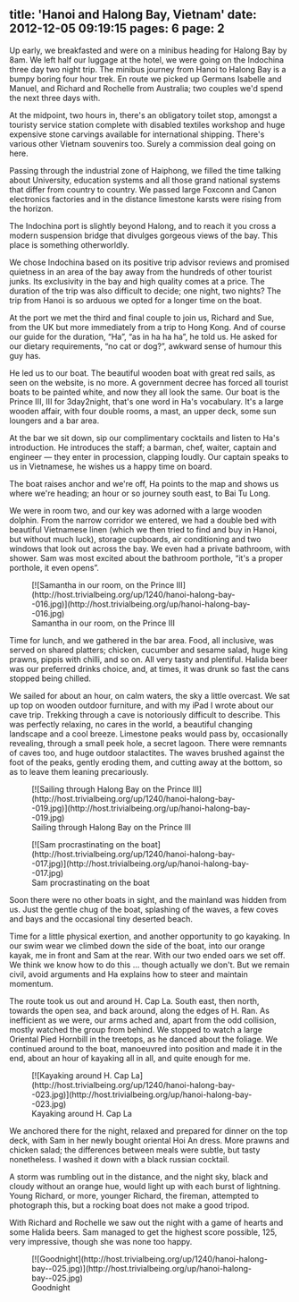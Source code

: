 title: 'Hanoi and Halong Bay, Vietnam'
date: 2012-12-05 09:19:15
pages: 6
page: 2
---

Up early, we breakfasted and were on a minibus heading for Halong Bay by 8am. We left half our luggage at the hotel, we were going on the Indochina three day two night trip. The minibus journey from Hanoi to Halong Bay is a bumpy boring four hour trek. En route we picked up Germans Isabelle and Manuel, and Richard and Rochelle from Australia; two couples we'd spend the next three days with.

At the midpoint, two hours in, there's an obligatory toilet stop, amongst a touristy service station complete with disabled textiles workshop and huge expensive stone carvings available for international shipping. There's various other Vietnam souvenirs too. Surely a commission deal going on here.

Passing through the industrial zone of Haiphong, we filled the time talking about University, education systems and all those grand national systems that differ from country to country. We passed large Foxconn and Canon electronics factories and in the distance limestone karsts were rising from the horizon.

The Indochina port is slightly beyond Halong, and to reach it you cross a modern suspension bridge that divulges gorgeous views of the bay. This place is something otherworldly.

We chose Indochina based on its positive trip advisor reviews and promised quietness in an area of the bay away from the hundreds of other tourist junks. Its exclusivity in the bay and high quality comes at a price. The duration of the trip was also difficult to decide; one night, two nights? The trip from Hanoi is so arduous we opted for a longer time on the boat.

At the port we met the third and final couple to join us, Richard and Sue, from the UK but more immediately from a trip to Hong Kong. And of course our guide for the duration, “Ha”, “as in ha ha ha”, he told us. He asked for our dietary requirements, “no cat or dog?”, awkward sense of humour this guy has.

He led us to our boat. The beautiful wooden boat with great red sails, as seen on the website, is no more. A government decree has forced all tourist boats to be painted white, and now they all look the same. Our boat is the Prince III, III for 3day2night, that's one word in Ha's vocabulary. It's a large wooden affair, with four double rooms, a mast, an upper deck, some sun loungers and a bar area.

At the bar we sit down, sip our complimentary cocktails and listen to Ha's introduction. He introduces the staff; a barman, chef, waiter, captain and engineer — they enter in procession, clapping loudly. Our captain speaks to us in Vietnamese, he wishes us a happy time on board.

The boat raises anchor and we're off, Ha points to the map and shows us where we're heading; an hour or so journey south east, to Bai Tu Long.

We were in room two, and our key was adorned with a large wooden dolphin. From the narrow corridor we entered, we had a double bed with beautiful Vietnamese linen (which we then tried to find and buy in Hanoi, but without much luck), storage cupboards, air conditioning and two windows that look out across the bay. We even had a private bathroom, with shower. Sam was most excited about the bathroom porthole, “it's a proper porthole, it even opens”.

<figure class="generated-figure generated-figure--retina generated-figure--620 generated-figure--landscape">[![Samantha in our room, on the Prince III](http://host.trivialbeing.org/up/1240/hanoi-halong-bay--016.jpg)](http://host.trivialbeing.org/up/hanoi-halong-bay--016.jpg)<figcaption class="generated-figure-caption">Samantha in our room, on the Prince III</figcaption></figure>

Time for lunch, and we gathered in the bar area. Food, all inclusive, was served on shared platters; chicken, cucumber and sesame salad, huge king prawns, pippis with chilli, and so on. All very tasty and plentiful. Halida beer was our preferred drinks choice, and, at times, it was drunk so fast the cans stopped being chilled.

We sailed for about an hour, on calm waters, the sky a little overcast. We sat up top on wooden outdoor furniture, and with my iPad I wrote about our cave trip. Trekking through a cave is notoriously difficult to describe. This was perfectly relaxing, no cares in the world, a beautiful changing landscape and a cool breeze. Limestone peaks would pass by, occasionally revealing, through a small peek hole, a secret lagoon. There were remnants of caves too, and huge outdoor stalactites. The waves brushed against the foot of the peaks, gently eroding them, and cutting away at the bottom, so as to leave them leaning precariously.

<figure class="generated-figure generated-figure--retina generated-figure--620 generated-figure--landscape">[![Sailing through Halong Bay on the Prince III](http://host.trivialbeing.org/up/1240/hanoi-halong-bay--019.jpg)](http://host.trivialbeing.org/up/hanoi-halong-bay--019.jpg)<figcaption class="generated-figure-caption">Sailing through Halong Bay on the Prince III</figcaption></figure>

<figure class="generated-figure generated-figure--retina generated-figure--620 generated-figure--landscape">[![Sam procrastinating on the boat](http://host.trivialbeing.org/up/1240/hanoi-halong-bay--017.jpg)](http://host.trivialbeing.org/up/hanoi-halong-bay--017.jpg)<figcaption class="generated-figure-caption">Sam procrastinating on the boat</figcaption></figure>

Soon there were no other boats in sight, and the mainland was hidden from us. Just the gentle chug of the boat, splashing of the waves, a few coves and bays and the occasional tiny deserted beach.

Time for a little physical exertion, and another opportunity to go kayaking. In our swim wear we climbed down the side of the boat, into our orange kayak, me in front and Sam at the rear. With our two ended oars we set off. We think we know how to do this … though actually we don't. But we remain civil, avoid arguments and Ha explains how to steer and maintain momentum.

The route took us out and around H. Cap La. South east, then north, towards the open sea, and back around, along the edges of H. Ran. As inefficient as we were, our arms ached and, apart from the odd collision, mostly watched the group from behind. We stopped to watch a large Oriental Pied Hornbill in the treetops, as he danced about the foliage. We continued around to the boat, manoeuvred into position and made it in the end, about an hour of kayaking all in all, and quite enough for me.

<figure class="generated-figure generated-figure--retina generated-figure--620 generated-figure--landscape">[![Kayaking around H. Cap La](http://host.trivialbeing.org/up/1240/hanoi-halong-bay--023.jpg)](http://host.trivialbeing.org/up/hanoi-halong-bay--023.jpg)<figcaption class="generated-figure-caption">Kayaking around H. Cap La</figcaption></figure>

We anchored there for the night, relaxed and prepared for dinner on the top deck, with Sam in her newly bought oriental Hoi An dress. More prawns and chicken salad; the differences between meals were subtle, but tasty nonetheless. I washed it down with a black russian cocktail.

A storm was rumbling out in the distance, and the night sky, black and cloudy without an orange hue, would light up with each burst of lightning. Young Richard, or more, younger Richard, the fireman, attempted to photograph this, but a rocking boat does not make a good tripod.

With Richard and Rochelle we saw out the night with a game of hearts and some Halida beers. Sam managed to get the highest score possible, 125, very impressive, though she was none too happy.

<figure class="generated-figure generated-figure--retina generated-figure--620 generated-figure--landscape">[![Goodnight](http://host.trivialbeing.org/up/1240/hanoi-halong-bay--025.jpg)](http://host.trivialbeing.org/up/hanoi-halong-bay--025.jpg)<figcaption class="generated-figure-caption">Goodnight</figcaption></figure>
